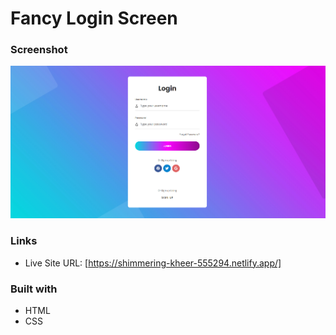 # Fancy Login Screen

### Screenshot

![](screenshot/Screenshot.png)

### Links

- Live Site URL: [https://shimmering-kheer-555294.netlify.app/]

### Built with

- HTML
- CSS
